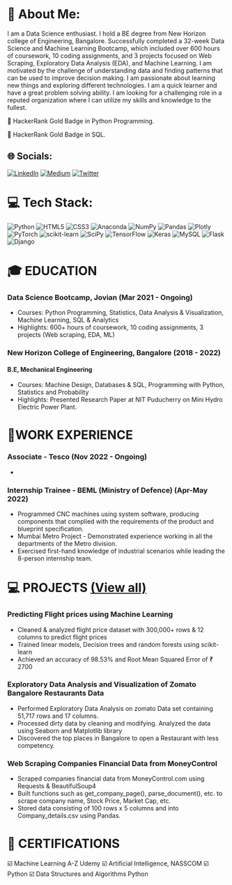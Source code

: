 # 💫 About Me:
I am a Data Science enthusiast. I hold a BE degree from New Horizon college of Engineering, Bangalore.  Successfully completed a 32-week Data Science and Machine Learning Bootcamp, which included over 600 hours of coursework, 10 coding assignments, and 3 projects focused on Web Scraping, Exploratory Data Analysis (EDA), and Machine Learning. I am motivated by the challenge of understanding data and finding patterns that can be used to improve decision making. I am passionate about learning new things and exploring different technologies. I am a quick learner and have a great problem solving ability. I am looking for a challenging role in a reputed organization where I can utilize my skills and knowledge to the fullest.

🥇 HackerRank Gold Badge in Python Programming.

🥇 HackerRank Gold Badge in SQL.
## 🌐 Socials:
[![LinkedIn](https://img.shields.io/badge/LinkedIn-%230077B5.svg?logo=linkedin&logoColor=white)](https://linkedin.com/in/syedazzaamahmed) [![Medium](https://img.shields.io/badge/Medium-12100E?logo=medium&logoColor=white)](https://medium.com/@syedazzaamahmed) [![Twitter](https://img.shields.io/badge/Twitter-%231DA1F2.svg?logo=Twitter&logoColor=white)](https://twitter.com/syed_azzaam) 

# 💻 Tech Stack:
![Python](https://img.shields.io/badge/python-3670A0?style=flat&logo=python&logoColor=ffdd54) ![HTML5](https://img.shields.io/badge/html5-%23E34F26.svg?style=flat&logo=html5&logoColor=white) ![CSS3](https://img.shields.io/badge/css3-%231572B6.svg?style=flat&logo=css3&logoColor=white) ![Anaconda](https://img.shields.io/badge/Anaconda-%2344A833.svg?style=flat&logo=anaconda&logoColor=white) ![NumPy](https://img.shields.io/badge/numpy-%23013243.svg?style=flat&logo=numpy&logoColor=white) ![Pandas](https://img.shields.io/badge/pandas-%23150458.svg?style=flat&logo=pandas&logoColor=white) ![Plotly](https://img.shields.io/badge/Plotly-%233F4F75.svg?style=flat&logo=plotly&logoColor=white) ![PyTorch](https://img.shields.io/badge/PyTorch-%23EE4C2C.svg?style=flat&logo=PyTorch&logoColor=white) ![scikit-learn](https://img.shields.io/badge/scikit--learn-%23F7931E.svg?style=flat&logo=scikit-learn&logoColor=white) ![SciPy](https://img.shields.io/badge/SciPy-%230C55A5.svg?style=flat&logo=scipy&logoColor=%white) ![TensorFlow](https://img.shields.io/badge/TensorFlow-%23FF6F00.svg?style=flat&logo=TensorFlow&logoColor=white) ![Keras](https://img.shields.io/badge/Keras-%23D00000.svg?style=flat&logo=Keras&logoColor=white) ![MySQL](https://img.shields.io/badge/mysql-%2300f.svg?style=flat&logo=mysql&logoColor=white) ![Flask](https://img.shields.io/badge/flask-%23000.svg?style=flat&logo=flask&logoColor=white) ![Django](https://img.shields.io/badge/django-%23092E20.svg?style=flat&logo=django&logoColor=white)

# 🎓 EDUCATION
### Data Science Bootcamp, Jovian                    (Mar 2021 - Ongoing)
- Courses: Python Programming, Statistics, Data Analysis & Visualization, Machine Learning, SQL & Analytics
- Highlights: 600+ hours of coursework, 10 coding assignments, 3 projects (Web scraping, EDA, ML)
### New Horizon College of Engineering, Bangalore           (2018 - 2022)
#### **B.E, Mechanical Engineering**
- Courses: Machine Design, Databases & SQL, Programming with Python, Statistics and Probability
- Highlights: Presented Research Paper at NIT Puducherry on Mini Hydro Electric Power Plant.
# 💼WORK EXPERIENCE
### Associate - Tesco (Nov 2022 - Ongoing)
- 
### Internship Trainee - BEML (Ministry of Defence) (Apr-May 2022)
- Programmed CNC machines using system software, producing components that complied with the
requirements of the product and blueprint specification.
- Mumbai Metro Project - Demonstrated experience working in all the departments of the Metro division.
- Exercised first-hand knowledge of industrial scenarios while leading the 8-person internship team.
# 💻 PROJECTS [(View all)](https://jovian.ai/syedazzaamahmed)
### Predicting Flight prices using Machine Learning
- Cleaned & analyzed flight price dataset with 300,000+ rows & 12 columns to predict flight prices
- Trained linear models, Decision trees and random forests using scikit-learn
- Achieved an accuracy of 98.53% and Root Mean Squared Error of ₹ 2700
### Exploratory Data Analysis and Visualization of Zomato Bangalore Restaurants Data
- Performed Exploratory Data Analysis on zomato Data set containing 51,717 rows and 17 columns.
- Processed dirty data by cleaning and modifying. Analyzed the data using Seaborn and Matplotlib library
- Discovered the top places in Bangalore to open a Restaurant with less competency.
### Web Scraping Companies Financial Data from MoneyControl
- Scraped companies financial data from MoneyControl.com using Requests & BeautifulSoup4
- Built functions such as get_company_page(), parse_document(), etc. to scrape company name, Stock
Price, Market Cap, etc.
- Stored data consisting of 100 rows x 5 columns and into Company_details.csv using Pandas.
# 🧾 CERTIFICATIONS
☑️ Machine Learning A-Z Udemy ☑️ Artificial Intelligence, NASSCOM ☑️ Python ☑️ Data Structures and Algorithms Python
